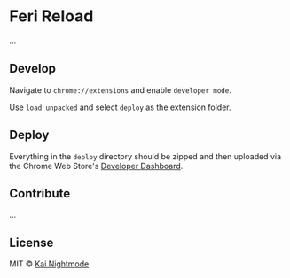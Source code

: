 # Feri Reload

...

## Develop

Navigate to `chrome://extensions` and enable `developer mode`.

Use `load unpacked` and select `deploy` as the extension folder.

## Deploy

Everything in the `deploy` directory should be zipped and then uploaded via the Chrome Web Store's [Developer Dashboard](https://chrome.google.com/webstore/developer/dashboard).

## Contribute

...

## License

MIT © [Kai Nightmode](https://forestmist.org)
